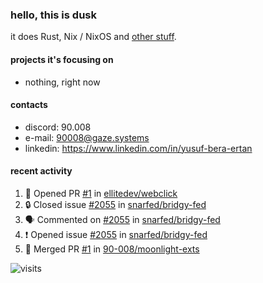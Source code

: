 ### hello, this is dusk

it does Rust, Nix / NixOS and [other stuff](https://gaze.systems/about/).

#### projects it's focusing on

- nothing, right now

#### contacts

- discord: 90.008
- e-mail: 90008@gaze.systems
- linkedin: https://www.linkedin.com/in/yusuf-bera-ertan

#### recent activity

<!--START_SECTION:activity-->
1. 💪 Opened PR [#1](undefined) in [ellitedev/webclick](https://github.com/ellitedev/webclick)
2. 🔒 Closed issue [#2055](https://github.com/snarfed/bridgy-fed/issues/2055) in [snarfed/bridgy-fed](https://github.com/snarfed/bridgy-fed)
3. 🗣 Commented on [#2055](https://github.com/snarfed/bridgy-fed/issues/2055#issuecomment-3217550695) in [snarfed/bridgy-fed](https://github.com/snarfed/bridgy-fed)
4. ❗ Opened issue [#2055](https://github.com/snarfed/bridgy-fed/issues/2055) in [snarfed/bridgy-fed](https://github.com/snarfed/bridgy-fed)
5. 🎉 Merged PR [#1](https://github.com/90-008/moonlight-exts/pull/1) in [90-008/moonlight-exts](https://github.com/90-008/moonlight-exts)
<!--END_SECTION:activity-->



![visits](https://count.getloli.com/@yusdacragithub?name=yusdacragithub&theme=booru-lewd&padding=5&offset=0&align=center&scale=1&pixelated=1&darkmode=0)
